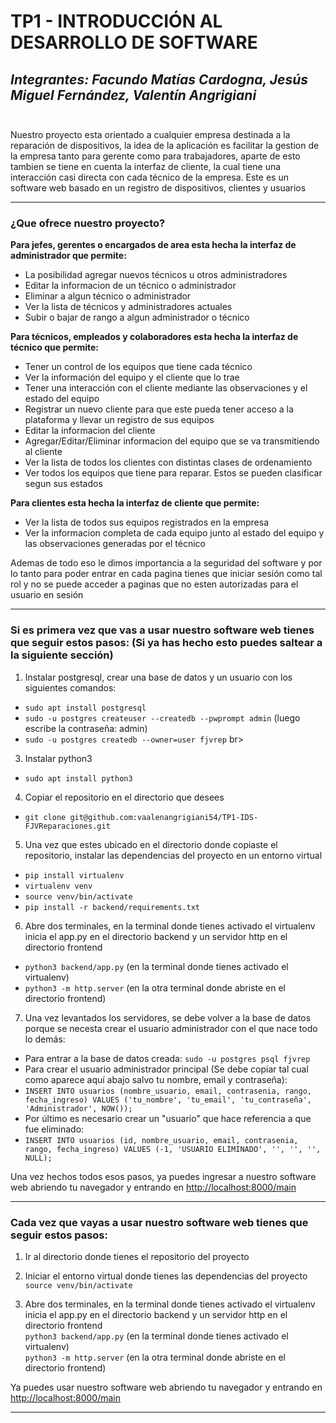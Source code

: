 # TP1 - INTRODUCCIÓN AL DESARROLLO DE SOFTWARE
*Integrantes: Facundo Matías Cardogna, Jesús Miguel Fernández, Valentín Angrigiani*<br><br>
---
Nuestro proyecto esta orientado a cualquier empresa destinada a la reparación de dispositivos, la idea de la aplicación es facilitar la gestion de la empresa tanto para gerente como para trabajadores, aparte de esto tambien se tiene en cuenta la interfaz de cliente, la cual tiene una interacción casi directa con cada técnico de la empresa. Este es un software web basado en un registro de dispositivos, clientes y usuarios

---
### ¿Que ofrece nuestro proyecto?
**Para jefes, gerentes o encargados de area esta hecha la interfaz de administrador que permite:**
 - La posibilidad agregar nuevos técnicos u otros administradores
 - Editar la informacion de un técnico o administrador
 - Eliminar a algun técnico o administrador
 - Ver la lista de técnicos y administradores actuales
 - Subir o bajar de rango a algun administrador o técnico

**Para técnicos, empleados y colaboradores esta hecha la interfaz de técnico que permite:**
 - Tener un control de los equipos que tiene cada técnico
 - Ver la información del equipo y el cliente que lo trae
 - Tener una interacción con el cliente mediante las observaciones y el estado del equipo
 - Registrar un nuevo cliente para que este pueda tener acceso a la plataforma y llevar un registro de sus equipos
 - Editar la informacion del cliente
 - Agregar/Editar/Eliminar informacion del equipo que se va transmitiendo al cliente
 - Ver la lista de todos los clientes con distintas clases de ordenamiento
 - Ver todos los equipos que tiene para reparar. Estos se pueden clasificar segun sus estados

**Para clientes esta hecha la interfaz de cliente que permite:**
 - Ver la lista de todos sus equipos registrados en la empresa
 - Ver la informacion completa de cada equipo junto al estado del equipo y las observaciones generadas por el técnico

Ademas de todo eso le dimos importancia a la seguridad del software y por lo tanto para poder entrar en cada pagina tienes que iniciar sesión como tal rol y no se puede acceder a paginas que no esten autorizadas para el usuario en sesión

---
### Si es primera vez que vas a usar nuestro software web tienes que seguir estos pasos: (Si ya has hecho esto puedes saltear a la siguiente sección)
1. Instalar postgresql, crear una base de datos y un usuario con los siguientes comandos:<br>
- `sudo apt install postgresql`<br>
- `sudo -u postgres createuser --createdb --pwprompt admin` (luego escribe la contraseña: admin)<br>
- `sudo -u postgres createdb --owner=user fjvrep` br>

3. Instalar python3 <br>
- `sudo apt install python3`

4. Copiar el repositorio en el directorio que desees <br>
- `git clone git@github.com:vaalenangrigiani54/TP1-IDS-FJVReparaciones.git` <br>

5. Una vez que estes ubicado en el directorio donde copiaste el repositorio, instalar las dependencias del proyecto  en un entorno virtual<br>
- `pip install virtualenv` <br>
- `virtualenv venv` <br>
- `source venv/bin/activate` <br>
- `pip install -r backend/requirements.txt` <br>

6. Abre dos terminales, en la terminal donde tienes activado el virtualenv inicia el app.py en el directorio backend y un servidor http en el directorio frontend <br>
- `python3 backend/app.py` (en la terminal donde tienes activado el virtualenv)<br>
- `python3 -m http.server` (en la otra terminal donde abriste en el directorio frontend)<br>

7. Una vez levantados los servidores, se debe volver a la base de datos porque se necesta crear el usuario administrador con el que nace todo lo demás:<br>
- Para entrar a la base de datos creada: `sudo -u postgres psql fjvrep`<br>
- Para crear el usuario administrador principal (Se debe copiar tal cual como aparece aquí abajo salvo tu nombre, email y contraseña):<br>
 - `INSERT INTO usuarios (nombre_usuario, email, contrasenia, rango, fecha_ingreso) VALUES ('tu_nombre', 'tu_email', 'tu_contraseña', 'Administrador', NOW());`<br>
- Por último es necesario crear un "usuario" que hace referencia a que fue eliminado:<br>
 - `INSERT INTO usuarios (id, nombre_usuario, email, contrasenia, rango, fecha_ingreso) VALUES (-1, 'USUARIO ELIMINADO', '', '', '', NULL);`<br>

Una vez hechos todos esos pasos, ya puedes ingresar a nuestro software web abriendo tu navegador y entrando en [http://localhost:8000/main](http://localhost:8000/main)

---
### Cada vez que vayas a usar nuestro software web tienes que seguir estos pasos:

1. Ir al directorio donde tienes el repositorio del proyecto <br>

2. Iniciar el entorno virtual donde tienes las dependencias del proyecto <br>
  `source venv/bin/activate` <br>

3. Abre dos terminales, en la terminal donde tienes activado el virtualenv inicia el app.py en el directorio backend y un servidor http en el directorio frontend <br>
  `python3 backend/app.py`  (en la terminal donde tienes activado el virtualenv) <br>
  `python3 -m http.server` (en la otra terminal donde abriste en el directorio frontend)<br>

Ya puedes usar nuestro software web abriendo tu navegador y entrando en [http://localhost:8000/main](http://localhost:8000/main)

---
